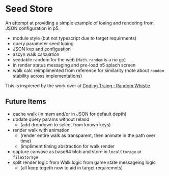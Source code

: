 # Seed Store

An attempt at providing a simple example of loaing and rendering from JSON configuration in p5.

- module style (but not typescript due to target requirments)
- query parameter seed loaing
- JSON kvp and configuation
- ascyn walk calcuation
- seedable random for the web (`Math.random` is a no go)
- in render status messaging and pre-load p5 splach screen
- walk calc reimplimented from reference for similarity (note about `random` stability across implementations)

This is inspiered by the work over at [Coding Traing : Random Whistle](https://github.com/CodingTrain/Random-Whistle)


## Future Items
- cache walk (in mem and/or in JSON for default depth)
- update query params without relaod
    - (add dropdown to select from known keys)
- render walk with animation 
    - (render entire walk as transparent, then animate in the path over time)
    - (impliment timing abstraction for walk render
- capture canvase as base64 blob and store in `localStorage` or `fileStorage`
- split render logic from Walk logic from game state messageing logic
    - (all keep togeth now to aid in target requiremnts)
